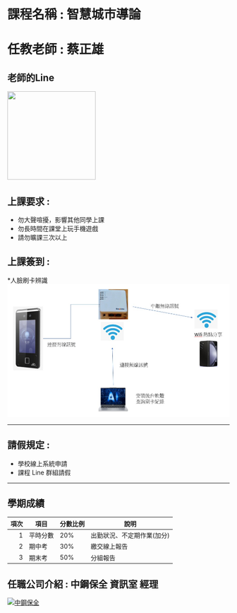 
# 課程名稱 : 智慧城市導論
# 任教老師 : 蔡正雄

## 老師的Line
<img src="https://github.com/derricktsai0904/Course/blob/main/2024.02%20%E6%99%BA%E6%85%A7%E5%9F%8E%E5%B8%82%E5%B0%8E%E8%AB%96/2024.02.23%20%E7%AC%AC%E4%B8%80%E5%A0%82/tsai.jpg" width="200" height="200">

## 上課要求 : 
* 勿大聲喧擾，影響其他同學上課 <br>
* 勿長時間在課堂上玩手機遊戲 <br>
* 請勿曠課三次以上

## 上課簽到 : 
*人臉刷卡辨識 <br>
<img src="face.jpg" width="600" Height="300" />
<br>

-----
## 請假規定 : 
* 學校線上系統申請<br>
* 課程 Line 群組請假

-----
## 學期成績
| 項次 | 項目 | 分數比例 | 說明 |
|----:|------|---------|------|
|1 | 平時分數 | 20% | 出勤狀況、不定期作業(加分)|
|2 | 期中考 | 30% | 繳交線上報告 |
|3 | 期末考 | 50% | 分組報告 |

## 任職公司介紹 : 中鋼保全 資訊室 經理
[![中鋼保全](https://img.youtube.com/vi/Wb9UKC7_360/0.jpg)](https://www.youtube.com/watch?v=Wb9UKC7_360)

